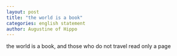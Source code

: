 ```yaml
---
layout: post
title: "the world is a book"
categories: english statement
author: Augustine of Hippo
---
```


the world is a book, and those who do not travel read only a page


